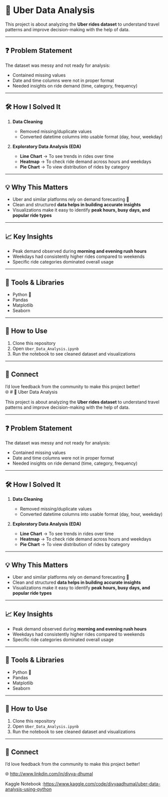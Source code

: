 # 🚖 Uber Data Analysis  

This project is about analyzing the **Uber rides dataset** to understand travel patterns and improve decision-making with the help of data.  

---

## ❓ Problem Statement  
The dataset was messy and not ready for analysis:  
- Contained missing values  
- Date and time columns were not in proper format  
- Needed insights on ride demand (time, category, frequency)  

---

## 🛠️ How I Solved It  
1. **Data Cleaning**  
   - Removed missing/duplicate values  
   - Converted datetime columns into usable format (day, hour, weekday)  

2. **Exploratory Data Analysis (EDA)**  
   - **Line Chart** → To see trends in rides over time  
   - **Heatmap** → To check ride demand across hours and weekdays  
   - **Pie Chart** → To view distribution of rides by category  

---

## 💡 Why This Matters  
- Uber and similar platforms rely on demand forecasting 🚕  
- Clean and structured **data helps in building accurate insights**  
- Visualizations make it easy to identify **peak hours, busy days, and popular ride types**  

---

## 📈 Key Insights  
- Peak demand observed during **morning and evening rush hours**  
- Weekdays had consistently higher rides compared to weekends  
- Specific ride categories dominated overall usage  

---

## 🚀 Tools & Libraries  
- Python 🐍  
- Pandas  
- Matplotlib  
- Seaborn  

---

## 📂 How to Use  
1. Clone this repository  
2. Open `Uber_Data_Analysis.ipynb`  
3. Run the notebook to see cleaned dataset and visualizations  

---

## 🔗 Connect  
I’d love feedback from the community to make this project better!  
🌐  # 🚖 Uber Data Analysis  

This project is about analyzing the **Uber rides dataset** to understand travel patterns and improve decision-making with the help of data.  

---

## ❓ Problem Statement  
The dataset was messy and not ready for analysis:  
- Contained missing values  
- Date and time columns were not in proper format  
- Needed insights on ride demand (time, category, frequency)  

---

## 🛠️ How I Solved It  
1. **Data Cleaning**  
   - Removed missing/duplicate values  
   - Converted datetime columns into usable format (day, hour, weekday)  

2. **Exploratory Data Analysis (EDA)**  
   - **Line Chart** → To see trends in rides over time  
   - **Heatmap** → To check ride demand across hours and weekdays  
   - **Pie Chart** → To view distribution of rides by category  

---

## 💡 Why This Matters  
- Uber and similar platforms rely on demand forecasting 🚕  
- Clean and structured **data helps in building accurate insights**  
- Visualizations make it easy to identify **peak hours, busy days, and popular ride types**  

---

## 📈 Key Insights  
- Peak demand observed during **morning and evening rush hours**  
- Weekdays had consistently higher rides compared to weekends  
- Specific ride categories dominated overall usage  

---

## 🚀 Tools & Libraries  
- Python 🐍  
- Pandas  
- Matplotlib  
- Seaborn  

---

## 📂 How to Use  
1. Clone this repository  
2. Open `Uber_Data_Analysis.ipynb`  
3. Run the notebook to see cleaned dataset and visualizations  

---

## 🔗 Connect  
I’d love feedback from the community to make this project better!  

🌐 http://www.linkdin.com/in/divya-dhumal


Kaggle Notebook :https://www.kaggle.com/code/divyaadhumal/uber-data-analysis-using-python
